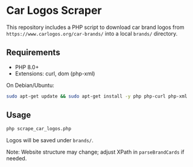 # Car Logos Scraper

This repository includes a PHP script to download car brand logos from `https://www.carlogos.org/car-brands/` into a local `brands/` directory.

## Requirements
- PHP 8.0+
- Extensions: curl, dom (php-xml)

On Debian/Ubuntu:
```bash
sudo apt-get update && sudo apt-get install -y php php-curl php-xml
```

## Usage
```bash
php scrape_car_logos.php
```

Logos will be saved under `brands/`.

Note: Website structure may change; adjust XPath in `parseBrandCards` if needed.